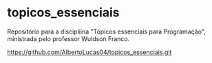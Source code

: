 # topicos_essenciais
Repositório para a discipliina "Tópicos essenciais para Programação", ministrada pelo professor Wuldson Franco.

https://github.com/AlbertoLucas04/topicos_essenciais.git
